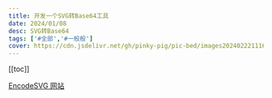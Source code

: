 ```yaml
---
title: 开发一个SVG转Base64工具
date: 2024/01/08
desc: SVG转Base64
tags: ['#全部','#一般般']
cover: https://cdn.jsdelivr.net/gh/pinky-pig/pic-bed/images20240222111638.png
---
```


[[toc]]

[EncodeSVG 网站](https://encodesvg.harry.ocybers.com/)
